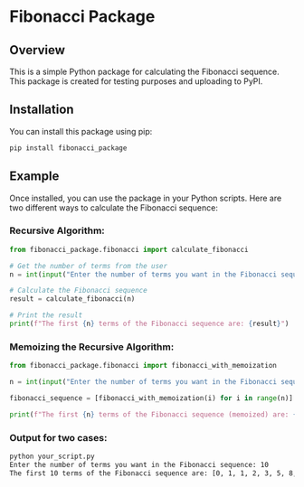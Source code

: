 # Fibonacci Package

## Overview

This is a simple Python package for calculating the Fibonacci sequence. This package is created for testing purposes and uploading to PyPI.

## Installation

You can install this package using pip:

```bash
pip install fibonacci_package
```
## Example

Once installed, you can use the package in your Python scripts. Here are two different ways to calculate the Fibonacci sequence:

### Recursive Algorithm:
```python
from fibonacci_package.fibonacci import calculate_fibonacci

# Get the number of terms from the user
n = int(input("Enter the number of terms you want in the Fibonacci sequence: "))

# Calculate the Fibonacci sequence
result = calculate_fibonacci(n)

# Print the result
print(f"The first {n} terms of the Fibonacci sequence are: {result}")
```

### Memoizing the Recursive Algorithm:

```python
from fibonacci_package.fibonacci import fibonacci_with_memoization

n = int(input("Enter the number of terms you want in the Fibonacci sequence: "))

fibonacci_sequence = [fibonacci_with_memoization(i) for i in range(n)]

print(f"The first {n} terms of the Fibonacci sequence (memoized) are: {fibonacci_sequence}")
```
### Output for two cases:
```bash
python your_script.py
Enter the number of terms you want in the Fibonacci sequence: 10
The first 10 terms of the Fibonacci sequence are: [0, 1, 1, 2, 3, 5, 8, 13, 21, 34]
```
